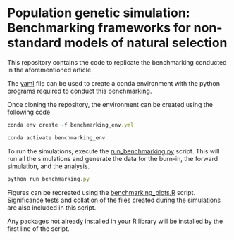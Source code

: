 # Population genetic simulation: Benchmarking frameworks for non-standard models of natural selection

This repository contains the code to replicate the benchmarking conducted in the aforementioned article. 

The [yaml](benchmarking_env.yml) file can be used to create a conda environment with the python programs required to conduct this benchmarking.

Once cloning the repository, the environment can be created using the following code

```ruby
conda env create -f benchmarking_env.yml

conda activate benchmarking_env
```

To run the simulations, execute the [run_benchmarking.py](run_benchmarking.py) script. This will run all the simulations and generate the data for the burn-in, the forward simulation, and the analysis. 

```ruby
python run_benchmarking.py
```

Figures can be recreated using the [benchmarking_plots.R](benchmarking_plots.R) script. Significance tests and collation of the files created during the simulations are also included in this script.

Any packages not already installed in your R library will be installed by the first line of the script. 
